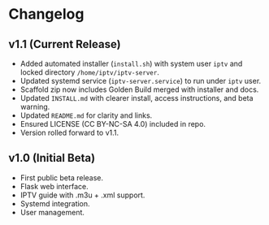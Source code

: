 # Changelog

## v1.1 (Current Release)
- Added automated installer (`install.sh`) with system user `iptv` and locked directory `/home/iptv/iptv-server`.
- Updated systemd service (`iptv-server.service`) to run under `iptv` user.
- Scaffold zip now includes Golden Build merged with installer and docs.
- Updated `INSTALL.md` with clearer install, access instructions, and beta warning.
- Updated `README.md` for clarity and links.
- Ensured LICENSE (CC BY-NC-SA 4.0) included in repo.
- Version rolled forward to v1.1.

## v1.0 (Initial Beta)
- First public beta release.
- Flask web interface.
- IPTV guide with .m3u + .xml support.
- Systemd integration.
- User management.
